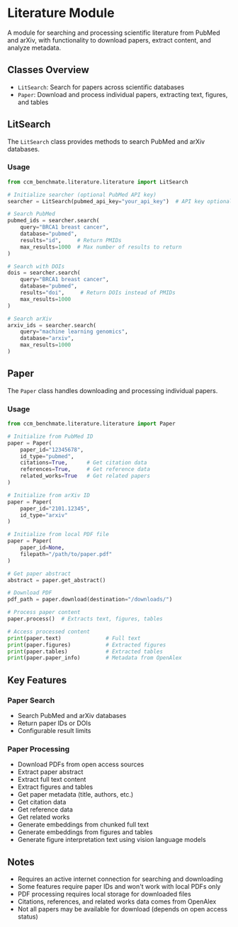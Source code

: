 
# Literature Module

A module for searching and processing scientific literature from PubMed and arXiv, with functionality to download papers, extract content, and analyze metadata.

## Classes Overview

- `LitSearch`: Search for papers across scientific databases
- `Paper`: Download and process individual papers, extracting text, figures, and tables

## LitSearch

The `LitSearch` class provides methods to search PubMed and arXiv databases.

### Usage

```python
from ccm_benchmate.literature.literature import LitSearch

# Initialize searcher (optional PubMed API key)
searcher = LitSearch(pubmed_api_key="your_api_key")  # API key optional

# Search PubMed
pubmed_ids = searcher.search(
    query="BRCA1 breast cancer",
    database="pubmed",
    results="id",     # Return PMIDs
    max_results=1000  # Max number of results to return
)

# Search with DOIs
dois = searcher.search(
    query="BRCA1 breast cancer", 
    database="pubmed",
    results="doi",     # Return DOIs instead of PMIDs
    max_results=1000
)

# Search arXiv
arxiv_ids = searcher.search(
    query="machine learning genomics",
    database="arxiv",
    max_results=1000
)
```

## Paper

The `Paper` class handles downloading and processing individual papers.

### Usage

```python
from ccm_benchmate.literature.literature import Paper

# Initialize from PubMed ID
paper = Paper(
    paper_id="12345678",
    id_type="pubmed",
    citations=True,      # Get citation data
    references=True,     # Get reference data
    related_works=True   # Get related papers
)

# Initialize from arXiv ID 
paper = Paper(
    paper_id="2101.12345",
    id_type="arxiv"
)

# Initialize from local PDF file
paper = Paper(
    paper_id=None,
    filepath="/path/to/paper.pdf"
)

# Get paper abstract
abstract = paper.get_abstract()

# Download PDF
pdf_path = paper.download(destination="/downloads/")

# Process paper content
paper.process()  # Extracts text, figures, tables

# Access processed content
print(paper.text)              # Full text
print(paper.figures)           # Extracted figures
print(paper.tables)            # Extracted tables
print(paper.paper_info)        # Metadata from OpenAlex
```

## Key Features

### Paper Search
- Search PubMed and arXiv databases
- Return paper IDs or DOIs
- Configurable result limits

### Paper Processing
- Download PDFs from open access sources
- Extract paper abstract
- Extract full text content
- Extract figures and tables
- Get paper metadata (title, authors, etc.)
- Get citation data
- Get reference data
- Get related works
- Generate embeddings from chunked full text
- Generate embeddings from figures and tables
- Generate figure interpretation text using vision language models

## Notes

- Requires an active internet connection for searching and downloading
- Some features require paper IDs and won't work with local PDFs only
- PDF processing requires local storage for downloaded files
- Citations, references, and related works data comes from OpenAlex
- Not all papers may be available for download (depends on open access status)

